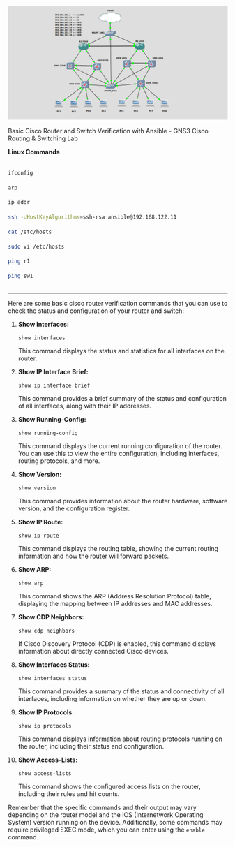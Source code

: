 ![Alt text](image4.png)


Basic Cisco Router and Switch Verification with Ansible - GNS3 Cisco Routing & Switching Lab


**Linux Commands**
```bash

ifconfig

arp

ip addr

ssh -oHostKeyAlgorithms=ssh-rsa ansible@192.168.122.11

cat /etc/hosts

sudo vi /etc/hosts

ping r1

ping sw1



```

**********
Here are some basic cisco router verification commands that you can use to check the status and configuration of your router and switch:

1. **Show Interfaces:**
   ```
   show interfaces
   ```

   This command displays the status and statistics for all interfaces on the router.

2. **Show IP Interface Brief:**
   ```
   show ip interface brief
   ```

   This command provides a brief summary of the status and configuration of all interfaces, along with their IP addresses.

3. **Show Running-Config:**
   ```
   show running-config
   ```

   This command displays the current running configuration of the router. You can use this to view the entire configuration, including interfaces, routing protocols, and more.

4. **Show Version:**
   ```
   show version
   ```

   This command provides information about the router hardware, software version, and the configuration register.

5. **Show IP Route:**
   ```
   show ip route
   ```

   This command displays the routing table, showing the current routing information and how the router will forward packets.

6. **Show ARP:**
   ```
   show arp
   ```

   This command shows the ARP (Address Resolution Protocol) table, displaying the mapping between IP addresses and MAC addresses.

7. **Show CDP Neighbors:**
   ```
   show cdp neighbors
   ```

   If Cisco Discovery Protocol (CDP) is enabled, this command displays information about directly connected Cisco devices.

8. **Show Interfaces Status:**
   ```
   show interfaces status
   ```

   This command provides a summary of the status and connectivity of all interfaces, including information on whether they are up or down.

9. **Show IP Protocols:**
   ```
   show ip protocols
   ```

   This command displays information about routing protocols running on the router, including their status and configuration.

10. **Show Access-Lists:**
    ```
    show access-lists
    ```

    This command shows the configured access lists on the router, including their rules and hit counts.

Remember that the specific commands and their output may vary depending on the router model and the IOS (Internetwork Operating System) version running on the device. Additionally, some commands may require privileged EXEC mode, which you can enter using the `enable` command.

